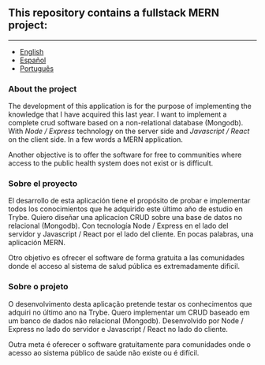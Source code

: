 ## This repository contains a fullstack MERN project:

---

- [English](#about-the-project)
- [Español](#sobre-el-proyecto)
- [Português](#sobre-o-projeto)

### About the project

The development of this application is for the purpose of implementing the knowledge that I have acquired this last year. I want to implement a complete crud software based on a non-relational database (Mongodb). With _Node / Express_ technology on the server side and _Javascript / React_ on the client side. In a few words a MERN application.

Another objective is to offer the software for free to communities where access to the public health system does not exist or is difficult.

### Sobre el proyecto

El desarrollo de esta aplicación tiene el propósito de probar e implementar todos los conocimientos que he adquirido este último año de estudio en Trybe. Quiero diseñar una aplicacion CRUD sobre una base de datos no relacional (Mongodb). Con tecnología Node / Express en el lado del servidor y Javascript / React por el lado del cliente. En pocas palabras, una aplicación MERN.

Otro objetivo es ofrecer el software de forma gratuita a las comunidades donde el acceso al sistema de salud pública es extremadamente dificil.

### Sobre o projeto

O desenvolvimento desta aplicação pretende testar os conhecimentos que adquiri no último ano na Trybe. Quero implementar um CRUD baseado em um banco de dados não relacional (Mongodb). Desenvolvido por Node / Express no lado do servidor e Javascript / React no lado do cliente.

Outra meta é oferecer o software gratuitamente para comunidades onde o acesso ao sistema público de saúde não existe ou é difícil.
